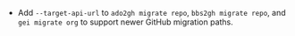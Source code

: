 - Add `--target-api-url` to `ado2gh migrate repo`, `bbs2gh migrate repo`, and `gei migrate org` to support newer GitHub migration paths.